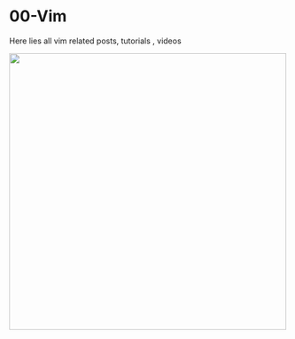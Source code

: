 
# 00-Vim
Here lies all vim related posts, tutorials , videos






<a href="https://en.wikipedia.org/wiki/Vim_(text_editor)"><img src="https://upload.wikimedia.org/wikipedia/commons/thumb/9/9f/Vimlogo.svg/1024px-Vimlogo.svg.png" width="500"/></a>

